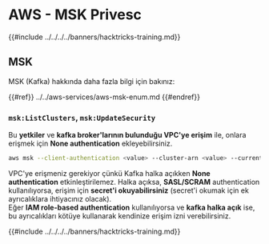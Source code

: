 # AWS - MSK Privesc

{{#include ../../../../banners/hacktricks-training.md}}

## MSK

MSK (Kafka) hakkında daha fazla bilgi için bakınız:

{{#ref}}
../../aws-services/aws-msk-enum.md
{{#endref}}

### `msk:ListClusters`, `msk:UpdateSecurity`

Bu **yetkiler** ve **kafka broker'larının bulunduğu VPC'ye erişim** ile, onlara erişmek için **None authentication** ekleyebilirsiniz.
```bash
aws msk --client-authentication <value> --cluster-arn <value> --current-version <value>
```
VPC'ye erişmeniz gerekiyor çünkü Kafka halka açıkken **None authentication** etkinleştirilemez. Halka açıksa, **SASL/SCRAM** authentication kullanılıyorsa, erişim için **secret'i okuyabilirsiniz** (secret'i okumak için ek ayrıcalıklara ihtiyacınız olacak).\
Eğer **IAM role-based authentication** kullanılıyorsa ve **kafka halka açık** ise, bu ayrıcalıkları kötüye kullanarak kendinize erişim izni verebilirsiniz.

{{#include ../../../../banners/hacktricks-training.md}}
